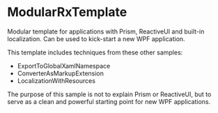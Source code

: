 # ModularRxTemplate
Modular template for applications with Prism, ReactiveUI and built-in localization. Can be used to kick-start a new WPF application. 

This template includes techniques from these other samples:
- ExportToGlobalXamlNamespace
- ConverterAsMarkupExtension
- LocalizationWithResources

The purpose of this sample is not to explain Prism or ReactiveUI, but to serve as a clean and powerful starting point for new WPF applications. 
